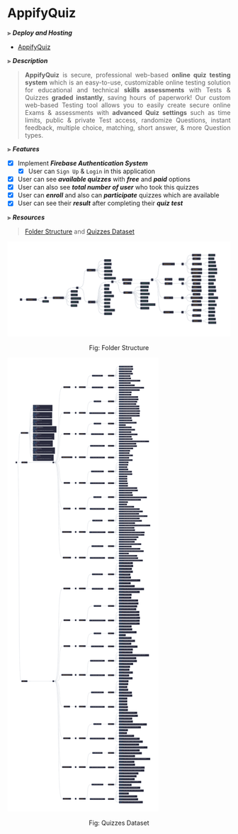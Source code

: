 # AppifyQuiz

⫸ ***Deploy and Hosting***

- [AppifyQuiz](https://appifyquiz-crescentpartha.netlify.app/ "Live-Server or Website | Deploy in Netlify")

⫸ ***Description***

> <p align="justify"><b>AppifyQuiz</b> is secure, professional web-based <b>online quiz testing system</b> which is an easy-to-use, customizable online testing solution for educational and technical <b>skills assessments</b> with Tests & Quizzes <b>graded instantly</b>, saving hours of paperwork! Our custom web-based Testing tool allows you to easily create secure online Exams & assessments with <b>advanced Quiz settings</b> such as time limits, public & private Test access, randomize Questions, instant feedback, multiple choice, matching, short answer, & more Question types.</p>

⫸ ***Features***

- [x] Implement ___Firebase Authentication System___
  - [x] User can `Sign Up` & `Login` in this application
- [x] User can see ___available quizzes___ with ___free___ and ___paid___ options
- [x] User can also see ___total number of user___ who took this quizzes
- [x] User can ___enroll___ and also can ___participate___ quizzes which are available
- [x] User can see their ___result___ after completing their ___quiz test___

⫸ ***Resources***

> [Folder Structure](https://i.ibb.co/pRLTXk3/folder-Structure.png "Folder Structure of this project") and [Quizzes Dataset](https://i.ibb.co/2jxq52G/quizzes-dataset.png "Quizzes Dataset of this available quizzes")

[![Folder Structure](./applify-quiz/src/images/folderStructure.png "Folder Structure of this project")](https://i.ibb.co/pRLTXk3/folder-Structure.png)

<p align="center">Fig: Folder Structure</P>

[![Quizzes Dataset](./applify-quiz/src/images/quizzes-dataset.png "Quizzes Dataset of this available quizzes")](https://i.ibb.co/2jxq52G/quizzes-dataset.png)

<p align="center">Fig: Quizzes Dataset</P>

